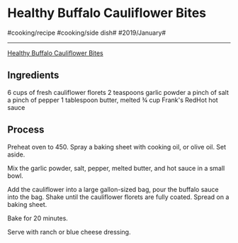 # Healthy Buffalo Cauliflower Bites
#cooking/recipe #cooking/side dish# #2019/January#
- - - -
[Healthy Buffalo Cauliflower Bites](https://www.galonamission.com/healthy-buffalo-cauliflower-bites/)

## Ingredients
6 cups of fresh cauliflower florets
2 teaspoons garlic powder
a pinch of salt
a pinch of pepper
1 tablespoon butter, melted
¾ cup Frank's RedHot hot sauce

## Process
Preheat oven to 450. Spray a baking sheet with cooking oil, or olive oil. Set aside.

Mix the garlic powder, salt, pepper, melted butter, and hot sauce in a small bowl.

Add the cauliflower into a large gallon-sized bag, pour the buffalo sauce into the bag. Shake until the cauliflower florets are fully coated. Spread on a baking sheet.

Bake for 20 minutes.

Serve with ranch or blue cheese dressing.